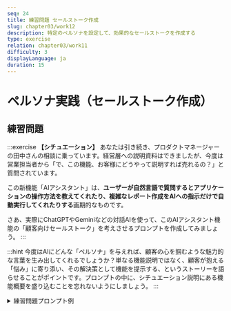 ```yaml
---
seq: 24
title: 練習問題 セールストーク作成
slug: chapter03/work12
description: 特定のペルソナを設定して、効果的なセールストークを作成する
type: exercise
relation: chapter03/work11
difficulty: 3
displayLanguage: ja
duration: 15
---
```


# ペルソナ実践（セールストーク作成）

## 練習問題

:::exercise
**【シチュエーション】**
あなたは引き続き、プロダクトマネージャーの田中さんの相談に乗っています。経営層への説明資料はできましたが、今度は営業担当者から「で、この機能、お客様にどうやって説明すれば売れるの？」と質問されています。

この新機能「AIアシスタント」は、**ユーザーが自然言語で質問するとアプリケーションの操作方法を教えてくれたり、複雑なレポート作成をAIへの指示だけで自動実行してくれたりする**画期的なものです。

さあ、実際にChatGPTやGeminiなどの対話AIを使って、このAIアシスタント機能の「顧客向けセールストーク」を考えさせるプロンプトを作成してみましょう。
:::

:::hint
今度はAIにどんな「ペルソナ」を与えれば、顧客の心を掴むような魅力的な言葉を生み出してくれるでしょうか？単なる機能説明ではなく、顧客が抱える「悩み」に寄り添い、その解決策として機能を提示する、というストーリーを語らせることがポイントです。プロンプトの中に、シチュエーション説明にある機能概要を盛り込むことを忘れないようにしましょう。
:::

<details>
<summary>練習問題プロンプト例</summary>

```
あなたは、数々のSaaSプロダクトを売りまくってきた、トップセールスです。
この度、我々のアプリケーションに搭載される新機能「AIアシスタント」について、顧客の心を掴むためのセールストークを、顧客の課題に寄り添う形で作成してください。

# 新機能「AIアシスタント」の概要
- ユーザーが自然言語で質問すると、アプリケーションの操作方法や最適な機能などを対話形式で教えてくれる。
- 複雑なレポート作成なども、AIに指示するだけで自動で実行してくれる。
```

### AI回答出力例
（AIによる回答のイメージ）
```
お客様、お任せください。このトークで必ず売ってきます。

（顧客への語りかけ）
「〇〇様、よく『多機能すぎて、どのレポートを使えばいいか分からない』『新入社員に使い方を教えるのが大変』といったお声をいただきます。もし、そんな悩みをすべて解決してくれる、24時間365日働く超優秀なアシスタントがいたら、どうでしょうか？」

「この度リリースする新機能『AIアシスタント』は、まさにそんな存在です。もう分厚いマニュアルを読む必要はありません。『〇〇のレポートを作って』と話しかけるだけで、AIが瞬時に最適なレポートを作成します。新入社員の方でも、まるで専属のトレーナーがいるかのように、その日から我々のアプリケーションを100%使いこなせるようになるのです。」
```
</details>
